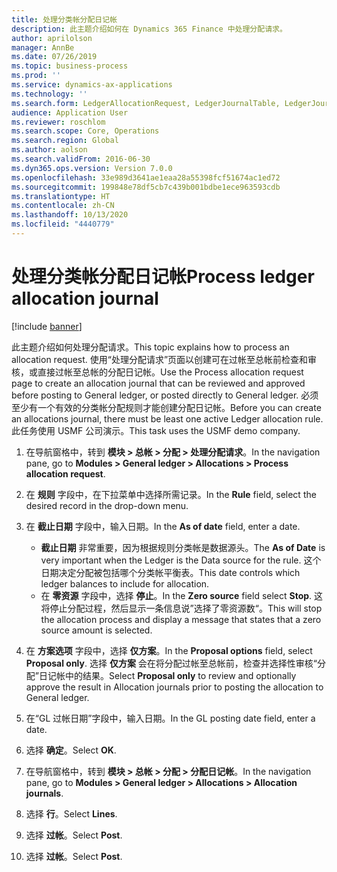 ```yaml
---
title: 处理分类帐分配日记帐
description: 此主题介绍如何在 Dynamics 365 Finance 中处理分配请求。
author: aprilolson
manager: AnnBe
ms.date: 07/26/2019
ms.topic: business-process
ms.prod: ''
ms.service: dynamics-ax-applications
ms.technology: ''
ms.search.form: LedgerAllocationRequest, LedgerJournalTable, LedgerJournalTransAllocation
audience: Application User
ms.reviewer: roschlom
ms.search.scope: Core, Operations
ms.search.region: Global
ms.author: aolson
ms.search.validFrom: 2016-06-30
ms.dyn365.ops.version: Version 7.0.0
ms.openlocfilehash: 33e989d3641ae1eaa28a55398fcf51674ac1ed72
ms.sourcegitcommit: 199848e78df5cb7c439b001bdbe1ece963593cdb
ms.translationtype: HT
ms.contentlocale: zh-CN
ms.lasthandoff: 10/13/2020
ms.locfileid: "4440779"
---
```

# <a name="process-ledger-allocation-journal"></a><span data-ttu-id="b9cbd-103">处理分类帐分配日记帐</span><span class="sxs-lookup"><span data-stu-id="b9cbd-103">Process ledger allocation journal</span></span>

[!include [banner](../../includes/banner.md)]

<span data-ttu-id="b9cbd-104">此主题介绍如何处理分配请求。</span><span class="sxs-lookup"><span data-stu-id="b9cbd-104">This topic explains how to process an allocation request.</span></span> <span data-ttu-id="b9cbd-105">使用“处理分配请求”页面以创建可在过帐至总帐前检查和审核，或直接过帐至总帐的分配日记帐。</span><span class="sxs-lookup"><span data-stu-id="b9cbd-105">Use the Process allocation request page to create an allocation journal that can be reviewed and approved before posting to General ledger, or posted directly to General ledger.</span></span> <span data-ttu-id="b9cbd-106">必须至少有一个有效的分类帐分配规则才能创建分配日记帐。</span><span class="sxs-lookup"><span data-stu-id="b9cbd-106">Before you can create an allocations journal, there must be least one active Ledger allocation rule.</span></span> <span data-ttu-id="b9cbd-107">此任务使用 USMF 公司演示。</span><span class="sxs-lookup"><span data-stu-id="b9cbd-107">This task uses the USMF demo company.</span></span>

1. <span data-ttu-id="b9cbd-108">在导航窗格中，转到 **模块 > 总帐 > 分配 > 处理分配请求**。</span><span class="sxs-lookup"><span data-stu-id="b9cbd-108">In the navigation pane, go to **Modules > General ledger > Allocations > Process allocation request**.</span></span>
2. <span data-ttu-id="b9cbd-109">在 **规则** 字段中，在下拉菜单中选择所需记录。</span><span class="sxs-lookup"><span data-stu-id="b9cbd-109">In the **Rule** field, select the desired record in the drop-down menu.</span></span>
3. <span data-ttu-id="b9cbd-110">在 **截止日期** 字段中，输入日期。</span><span class="sxs-lookup"><span data-stu-id="b9cbd-110">In the **As of date** field, enter a date.</span></span>

    - <span data-ttu-id="b9cbd-111">**截止日期** 非常重要，因为根据规则分类帐是数据源头。</span><span class="sxs-lookup"><span data-stu-id="b9cbd-111">The **As of Date** is very important when the Ledger is the Data source for the rule.</span></span> <span data-ttu-id="b9cbd-112">这个日期决定分配被包括哪个分类帐平衡表。</span><span class="sxs-lookup"><span data-stu-id="b9cbd-112">This date controls which ledger balances to include for allocation.</span></span>  
    - <span data-ttu-id="b9cbd-113">在 **零资源** 字段中，选择 **停止**。</span><span class="sxs-lookup"><span data-stu-id="b9cbd-113">In the **Zero source** field select **Stop**.</span></span> <span data-ttu-id="b9cbd-114">这将停止分配过程，然后显示一条信息说”选择了零资源数“。</span><span class="sxs-lookup"><span data-stu-id="b9cbd-114">This will stop the allocation process and display a message that states that a zero source amount is selected.</span></span>  

4. <span data-ttu-id="b9cbd-115">在 **方案选项** 字段中，选择 **仅方案**。</span><span class="sxs-lookup"><span data-stu-id="b9cbd-115">In the **Proposal options** field, select **Proposal only**.</span></span> <span data-ttu-id="b9cbd-116">选择 **仅方案** 会在将分配过帐至总帐前，检查并选择性审核“分配”日记帐中的结果。</span><span class="sxs-lookup"><span data-stu-id="b9cbd-116">Select **Proposal only** to review and optionally approve the result in Allocation journals prior to posting the allocation to General ledger.</span></span>  
5. <span data-ttu-id="b9cbd-117">在“GL 过帐日期”字段中，输入日期。</span><span class="sxs-lookup"><span data-stu-id="b9cbd-117">In the GL posting date field, enter a date.</span></span>
6. <span data-ttu-id="b9cbd-118">选择 **确定**。</span><span class="sxs-lookup"><span data-stu-id="b9cbd-118">Select **OK**.</span></span>
7. <span data-ttu-id="b9cbd-119">在导航窗格中，转到 **模块 > 总帐 > 分配 > 分配日记帐**。</span><span class="sxs-lookup"><span data-stu-id="b9cbd-119">In the navigation pane, go to **Modules > General ledger > Allocations > Allocation journals**.</span></span>
8. <span data-ttu-id="b9cbd-120">选择 **行**。</span><span class="sxs-lookup"><span data-stu-id="b9cbd-120">Select **Lines**.</span></span>
9. <span data-ttu-id="b9cbd-121">选择 **过帐**。</span><span class="sxs-lookup"><span data-stu-id="b9cbd-121">Select **Post**.</span></span>
10. <span data-ttu-id="b9cbd-122">选择 **过帐**。</span><span class="sxs-lookup"><span data-stu-id="b9cbd-122">Select **Post**.</span></span>

